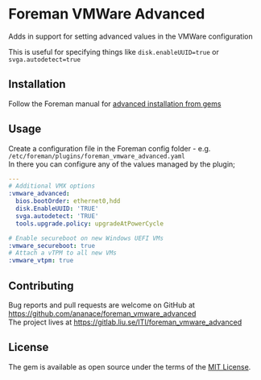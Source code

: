 # Foreman VMWare Advanced

Adds in support for setting advanced values in the VMWare configuration

This is useful for specifying things like `disk.enableUUID=true` or `svga.autodetect=true`


## Installation

Follow the Foreman manual for [advanced installation from gems](https://theforeman.org/plugins/#2.3AdvancedInstallationfromGems)


## Usage

Create a configuration file in the Foreman config folder - e.g. `/etc/foreman/plugins/foreman_vmware_advanced.yaml`  
In there you can configure any of the values managed by the plugin;

```yaml
---
# Additional VMX options
:vmware_advanced:
  bios.bootOrder: ethernet0,hdd
  disk.EnableUUID: 'TRUE'
  svga.autodetect: 'TRUE'
  tools.upgrade.policy: upgradeAtPowerCycle

# Enable secureboot on new Windows UEFI VMs
:vmware_secureboot: true
# Attach a vTPM to all new VMs
:vmware_vtpm: true
```


## Contributing

Bug reports and pull requests are welcome on GitHub at https://github.com/ananace/foreman_vmware_advanced  
The project lives at https://gitlab.liu.se/ITI/foreman_vmware_advanced


## License

The gem is available as open source under the terms of the [MIT License](http://opensource.org/licenses/MIT).

